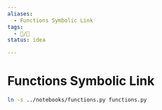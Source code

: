 ```yaml
---
aliases:
  - Functions Symbolic Link
tags:
  - 📝/🌱
status: idea

---
```


# Functions Symbolic Link

```bash
ln -s ../notebooks/functions.py functions.py
```